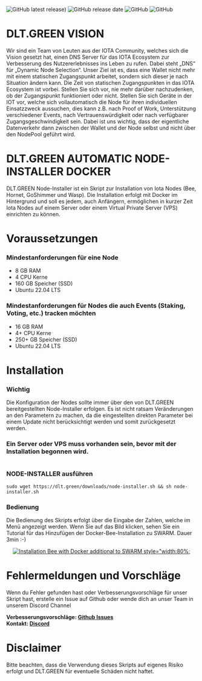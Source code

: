 ![GitHub latest release)](https://img.shields.io/github/v/release/dlt-green/node-installer-docker) ![GitHub release date](https://img.shields.io/github/release-date/dlt-green/node-installer-docker) ![GitHub](https://img.shields.io/github/contributors/dlt-green/node-installer-docker) ![GitHub](https://img.shields.io/github/license/dlt-green/node-installer-docker)

# DLT.GREEN VISION
Wir sind ein Team von Leuten aus der IOTA Community, welches sich die Vision gesetzt hat, einen DNS Server für das IOTA Ecosystem zur Verbesserung des Nutzererlebnisses ins Leben zu rufen. Dabei steht „DNS“ für „Dynamic Node Selection“. Unser Ziel ist es, dass eine Wallet nicht mehr mit einem statischen Zugangspunkt arbeitet, sondern sich dieser je nach Situation ändern kann. Die Zeit von statischen Zugangspunkten in das IOTA Ecosystem ist vorbei. Stellen Sie sich vor, nie mehr darüber nachzudenken, ob der Zugangspunkt funktioniert oder nicht. Stellen Sie sich Geräte in der IOT vor, welche sich vollautomatisch die Node für ihren individuellen Einsatzzweck aussuchen, dies kann z.B. nach Proof of Work, Unterstützung verschiedener Events, nach Vertrauenswürdigkeit oder nach verfügbarer Zugangsgeschwindigkeit sein. Dabei ist uns wichtig, dass der eigentliche Datenverkehr dann zwischen der Wallet und der Node selbst und nicht über den NodePool geführt wird.

# DLT.GREEN AUTOMATIC NODE-INSTALLER DOCKER
DLT.GREEN Node-Installer ist ein Skript zur Installation von Iota Nodes (Bee, Hornet, GoShimmer und Wasp). Die Installation erfolgt mit Docker im Hintergrund und soll es jedem, auch Anfängern, ermöglichen in kurzer Zeit Iota Nodes auf einem Server oder einem Virtual Private Server (VPS) einrichten zu können.

# Voraussetzungen
### Mindestanforderungen für eine Node
 - 8 GB RAM 
 - 4 CPU Kerne
 - 160 GB Speicher (SSD)
 - Ubuntu 22.04 LTS

### Mindestanforderungen für Nodes die auch Events (Staking, Voting, etc.) tracken möchten
 - 16 GB RAM 
 - 4+ CPU Kerne 
 - 250+ GB Speicher (SSD)
 - Ubuntu 22.04 LTS

# Installation
### Wichtig
Die Konfiguration der Nodes sollte immer über den von DLT.GREEN bereitgestellten Node-Installer erfolgen. Es ist nicht ratsam Veränderungen an den Parametern zu machen, da die eingestellten direkten Parameter bei einem Update nicht berücksichtigt werden und somit zurückgesetzt werden.

### Ein Server oder VPS muss vorhanden sein, bevor mit der Installation begonnen wird.

#

### NODE-INSTALLER ausführen
```console
sudo wget https://dlt.green/downloads/node-installer.sh && sh node-installer.sh
```

### Bedienung
Die Bedienung des Skripts erfolgt über die Eingabe der Zahlen, welche im Menü angezeigt werden.
Wenn Sie auf das Bild klicken, sehen Sie ein Tutorial für das Hinzufügen der Docker-Bee-Installation zu SWARM. Dauer 3min :-)

<div align="center">
      <a href="https://dlt.green/downloads/install-bee.mp4">
     <img 
      src="https://user-images.githubusercontent.com/89119285/178085632-2572a076-1117-49d6-970c-f4e454b5056e.png" 
      alt="Installation Bee with Docker additional to SWARM">
      style="width:80%;</a>
</div>

# Fehlermeldungen und Vorschläge
Wenn du Fehler gefunden hast oder Verbesserungsvorschläge für unser Skript hast, erstelle ein Issue auf Github oder wende dich an unser Team in unserem Discord Channel

<b>Verbesserungsvorschläge: <a href="https://github.com/dlt-green/node-installer-docker/issues">Github Issues</a></b><br>
<b>Kontakt: <a href="https://discord.com/invite/jcjtARQuG2">Discord</a></b>

# Disclaimer
Bitte beachten, dass die Verwendung dieses Skripts auf eigenes Risiko erfolgt und DLT.GREEN für eventuelle Schäden nicht haftet.
